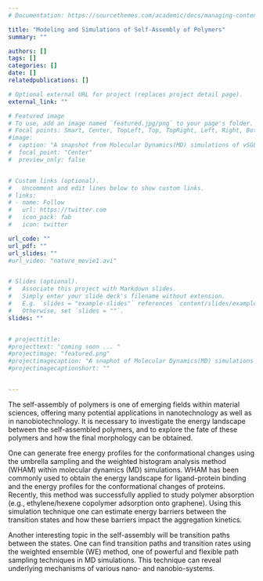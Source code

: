 ```yaml
---
# Documentation: https://sourcethemes.com/academic/docs/managing-content/

title: "Modeling and Simulations of Self-Assembly of Polymers"
summary: ""

authors: []
tags: []
categories: []
date: [] 
relatedpublications: []

# Optional external URL for project (replaces project detail page).
external_link: ""

# Featured image
# To use, add an image named `featured.jpg/png` to your page's folder.
# Focal points: Smart, Center, TopLeft, Top, TopRight, Left, Right, BottomLeft, Bottom, BottomRight.
#image: 
#  caption: "A snapshot from Molecular Dynamics(MD) simulations of vSGLT"
#  focal_point: "Center"
#  preview_only: false


# Custom links (optional).
#   Uncomment and edit lines below to show custom links.
# links:
# - name: Follow
#   url: https://twitter.com
#   icon_pack: fab
#   icon: twitter

url_code: ""
url_pdf: ""
url_slides: ""
#url_video: "nature_movie1.avi"


# Slides (optional).
#   Associate this project with Markdown slides.
#   Simply enter your slide deck's filename without extension.
#   E.g. `slides = "example-slides"` references `content/slides/example-slides.md`.
#   Otherwise, set `slides = ""`.
slides: ""


# projecttitle: 
#projecttext: "coming soon ... "
#projectimage: "featured.png"
#projectimagecaption: "A snaphot of Molecular Dynamics(MD) simulations of vSGLT"
#projectimagecaptionshort: ""


---
```


The self-assembly of polymers is one of emerging fields within material sciences, offering many potential applications in nanotechnology as well as in nanobiotechnology. It is necessary to investigate the energy landscape between the self-assembled polymers, and to explore the fate of these polymers and how the final morphology can be obtained. 

One can generate free energy profiles for the conformational changes using the umbrella sampling and the weighted histogram analysis method (WHAM) within molecular dynamics (MD) simulations. WHAM has been commonly used to obtain the energy landscape for ligand-protein binding and the energy profiles for the conformational changes of proteins. Recently, this method was successfully applied to study polymer absorption (e.g., ethylene/hexene copolymer adsorption onto graphene). Using this simulation technique one can estimate energy barriers between the transition states and how these barriers impact the aggregation kinetics. 

Another interesting topic in the self-assembly will be transition paths between the states. One can find transition paths and transition rates using the weighted ensemble (WE) method, one of powerful and flexible path sampling techniques in MD simulations. This technique can reveal underlying mechanisms of various nano- and nanobio-systems.     


